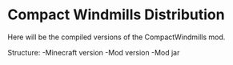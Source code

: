 Compact Windmills Distribution
==============================
Here will be the compiled versions of the CompactWindmills mod.

Structure:
 -Minecraft version
  -Mod version
   -Mod jar